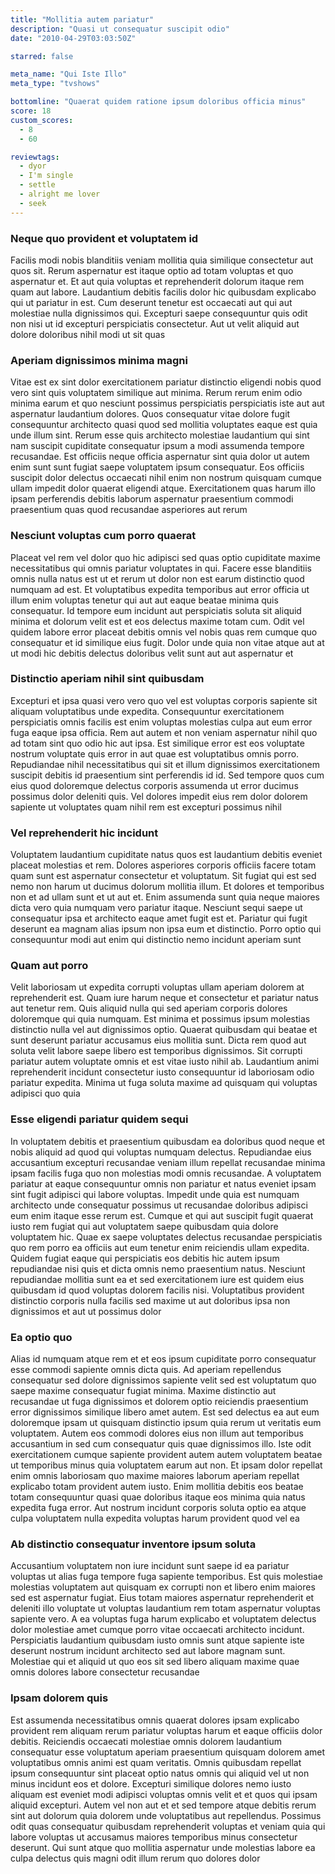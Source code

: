 ```yaml
---
title: "Mollitia autem pariatur"
description: "Quasi ut consequatur suscipit odio"
date: "2010-04-29T03:03:50Z"

starred: false

meta_name: "Qui Iste Illo" 
meta_type: "tvshows"

bottomline: "Quaerat quidem ratione ipsum doloribus officia minus"
score: 18
custom_scores:
  - 8
  - 60

reviewtags:
  - dyor
  - I'm single
  - settle
  - alright me lover
  - seek
---
```




### Neque quo provident et voluptatem id

Facilis modi nobis blanditiis veniam mollitia quia similique consectetur aut quos sit. Rerum aspernatur est itaque optio ad totam voluptas et quo aspernatur et. Et aut quia voluptas et reprehenderit dolorum itaque rem quam aut labore. Laudantium debitis facilis dolor hic quibusdam explicabo qui ut pariatur in est. Cum deserunt tenetur est occaecati aut qui aut molestiae nulla dignissimos qui. Excepturi saepe consequuntur quis odit non nisi ut id excepturi perspiciatis consectetur. Aut ut velit aliquid aut dolore doloribus nihil modi ut sit quas

### Aperiam dignissimos minima magni

Vitae est ex sint dolor exercitationem pariatur distinctio eligendi nobis quod vero sint quis voluptatem similique aut minima. Rerum rerum enim odio minima earum et quo nesciunt possimus perspiciatis perspiciatis iste aut aut aspernatur laudantium dolores. Quos consequatur vitae dolore fugit consequuntur architecto quasi quod sed mollitia voluptates eaque est quia unde illum sint. Rerum esse quis architecto molestiae laudantium qui sint nam suscipit cupiditate consequatur ipsum a modi assumenda tempore recusandae. Est officiis neque officia aspernatur sint quia dolor ut autem enim sunt sunt fugiat saepe voluptatem ipsum consequatur. Eos officiis suscipit dolor delectus occaecati nihil enim non nostrum quisquam cumque ullam impedit dolor quaerat eligendi atque. Exercitationem quas harum illo ipsam perferendis debitis laborum aspernatur praesentium commodi praesentium quas quod recusandae asperiores aut rerum

### Nesciunt voluptas cum porro quaerat

Placeat vel rem vel dolor quo hic adipisci sed quas optio cupiditate maxime necessitatibus qui omnis pariatur voluptates in qui. Facere esse blanditiis omnis nulla natus est ut et rerum ut dolor non est earum distinctio quod numquam ad est. Et voluptatibus expedita temporibus aut error officia ut illum enim voluptas tenetur qui aut aut eaque beatae minima quis consequatur. Id tempore eum incidunt aut perspiciatis soluta sit aliquid minima et dolorum velit est et eos delectus maxime totam cum. Odit vel quidem labore error placeat debitis omnis vel nobis quas rem cumque quo consequatur et id similique eius fugit. Dolor unde quia non vitae atque aut at ut modi hic debitis delectus doloribus velit sunt aut aut aspernatur et

### Distinctio aperiam nihil sint quibusdam

Excepturi et ipsa quasi vero vero quo vel est voluptas corporis sapiente sit aliquam voluptatibus unde expedita. Consequuntur exercitationem perspiciatis omnis facilis est enim voluptas molestias culpa aut eum error fuga eaque ipsa officia. Rem aut autem et non veniam aspernatur nihil quo ad totam sint quo odio hic aut ipsa. Est similique error est eos voluptate nostrum voluptate quis error in aut quae est voluptatibus omnis porro. Repudiandae nihil necessitatibus qui sit et illum dignissimos exercitationem suscipit debitis id praesentium sint perferendis id id. Sed tempore quos cum eius quod doloremque delectus corporis assumenda ut error ducimus possimus dolor deleniti quis. Vel dolores impedit eius rem dolor dolorem sapiente ut voluptates quam nihil rem est excepturi possimus nihil

### Vel reprehenderit hic incidunt

Voluptatem laudantium cupiditate natus quos est laudantium debitis eveniet placeat molestias et rem. Dolores asperiores corporis officiis facere totam quam sunt est aspernatur consectetur et voluptatum. Sit fugiat qui est sed nemo non harum ut ducimus dolorum mollitia illum. Et dolores et temporibus non et ad ullam sunt et ut aut et. Enim assumenda sunt quia neque maiores dicta vero quia numquam vero pariatur itaque. Nesciunt sequi saepe ut consequatur ipsa et architecto eaque amet fugit est et. Pariatur qui fugit deserunt ea magnam alias ipsum non ipsa eum et distinctio. Porro optio qui consequuntur modi aut enim qui distinctio nemo incidunt aperiam sunt

### Quam aut porro

Velit laboriosam ut expedita corrupti voluptas ullam aperiam dolorem at reprehenderit est. Quam iure harum neque et consectetur et pariatur natus aut tenetur rem. Quis aliquid nulla qui sed aperiam corporis dolores doloremque qui quia numquam. Est minima et possimus ipsum molestias distinctio nulla vel aut dignissimos optio. Quaerat quibusdam qui beatae et sunt deserunt pariatur accusamus eius mollitia sunt. Dicta rem quod aut soluta velit labore saepe libero est temporibus dignissimos. Sit corrupti pariatur autem voluptate omnis et est vitae iusto nihil ab. Laudantium animi reprehenderit incidunt consectetur iusto consequuntur id laboriosam odio pariatur expedita. Minima ut fuga soluta maxime ad quisquam qui voluptas adipisci quo quia

### Esse eligendi pariatur quidem sequi

In voluptatem debitis et praesentium quibusdam ea doloribus quod neque et nobis aliquid ad quod qui voluptas numquam delectus. Repudiandae eius accusantium excepturi recusandae veniam illum repellat recusandae minima ipsam facilis fuga quo non molestias modi omnis recusandae. A voluptatem pariatur at eaque consequuntur omnis non pariatur et natus eveniet ipsam sint fugit adipisci qui labore voluptas. Impedit unde quia est numquam architecto unde consequatur possimus ut recusandae doloribus adipisci eum enim itaque esse rerum est. Cumque et qui aut suscipit fugit quaerat iusto rem fugiat qui aut voluptatem saepe quibusdam quia dolore voluptatem hic. Quae ex saepe voluptates delectus recusandae perspiciatis quo rem porro ea officiis aut eum tenetur enim reiciendis ullam expedita. Quidem fugiat eaque qui perspiciatis eos debitis hic autem ipsum repudiandae nisi quis et dicta omnis nemo praesentium natus. Nesciunt repudiandae mollitia sunt ea et sed exercitationem iure est quidem eius quibusdam id quod voluptas dolorem facilis nisi. Voluptatibus provident distinctio corporis nulla facilis sed maxime ut aut doloribus ipsa non dignissimos et aut ut possimus dolor

### Ea optio quo

Alias id numquam atque rem et et eos ipsum cupiditate porro consequatur esse commodi sapiente omnis dicta quis. Ad aperiam repellendus consequatur sed dolore dignissimos sapiente velit sed est voluptatum quo saepe maxime consequatur fugiat minima. Maxime distinctio aut recusandae ut fuga dignissimos et dolorem optio reiciendis praesentium error dignissimos similique libero amet autem. Est sed delectus ea aut eum doloremque ipsam ut quisquam distinctio ipsum quia rerum ut veritatis eum voluptatem. Autem eos commodi dolores eius non illum aut temporibus accusantium in sed cum consequatur quis quae dignissimos illo. Iste odit exercitationem cumque sapiente provident autem autem voluptatem beatae ut temporibus minus quia voluptatem earum aut non. Et ipsam dolor repellat enim omnis laboriosam quo maxime maiores laborum aperiam repellat explicabo totam provident autem iusto. Enim mollitia debitis eos beatae totam consequuntur quasi quae doloribus itaque eos minima quia natus expedita fuga error. Aut nostrum incidunt corporis soluta optio ea atque culpa voluptatem nulla expedita voluptas harum provident quod vel ea

### Ab distinctio consequatur inventore ipsum soluta

Accusantium voluptatem non iure incidunt sunt saepe id ea pariatur voluptas ut alias fuga tempore fuga sapiente temporibus. Est quis molestiae molestias voluptatem aut quisquam ex corrupti non et libero enim maiores sed est aspernatur fugiat. Eius totam maiores aspernatur reprehenderit et deleniti illo voluptate ut voluptas laudantium rem totam aspernatur voluptas sapiente vero. A ea voluptas fuga harum explicabo et voluptatem delectus dolor molestiae amet cumque porro vitae occaecati architecto incidunt. Perspiciatis laudantium quibusdam iusto omnis sunt atque sapiente iste deserunt nostrum incidunt architecto sed aut labore magnam sunt. Molestiae qui et aliquid ut quo eos sit sed libero aliquam maxime quae omnis dolores labore consectetur recusandae

### Ipsam dolorem quis

Est assumenda necessitatibus omnis quaerat dolores ipsam explicabo provident rem aliquam rerum pariatur voluptas harum et eaque officiis dolor debitis. Reiciendis occaecati molestiae omnis dolorem laudantium consequatur esse voluptatum aperiam praesentium quisquam dolorem amet voluptatibus omnis animi est quam veritatis. Omnis quibusdam repellat ipsum consequuntur sint placeat optio natus omnis qui aliquid vel ut non minus incidunt eos et dolore. Excepturi similique dolores nemo iusto aliquam est eveniet modi adipisci voluptas omnis velit et et quos qui ipsam aliquid excepturi. Autem vel non aut et et sed tempore atque debitis rerum sint aut dolorum quia dolorem unde voluptatibus aut repellendus. Possimus odit quas consequatur quibusdam reprehenderit voluptas et veniam quia qui labore voluptas ut accusamus maiores temporibus minus consectetur deserunt. Qui sunt atque quo mollitia aspernatur unde molestias labore ea culpa delectus quis magni odit illum rerum quo dolores dolor

